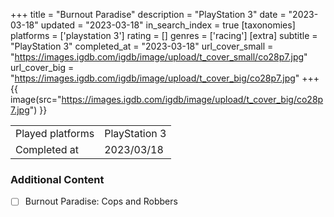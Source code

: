+++
title = "Burnout Paradise"
description = "PlayStation 3"
date = "2023-03-18"
updated = "2023-03-18"
in_search_index = true
[taxonomies]
platforms = ['playstation 3']
rating = []
genres = ['racing']
[extra]
subtitle = "PlayStation 3"
completed_at = "2023-03-18"
url_cover_small = "https://images.igdb.com/igdb/image/upload/t_cover_small/co28p7.jpg"
url_cover_big = "https://images.igdb.com/igdb/image/upload/t_cover_big/co28p7.jpg"
+++
{{ image(src="https://images.igdb.com/igdb/image/upload/t_cover_big/co28p7.jpg") }}

|              |            |
| ------------ | ---------- |
| Played platforms    | PlayStation 3 |
| Completed at | 2023/03/18 |


### Additional Content


- [ ] Burnout Paradise: Cops and Robbers